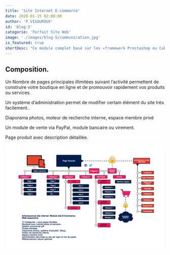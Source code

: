 ```yaml
---
title: 'Site Internet E-commerce'
date: 2020-01-15 02:00:00
author: 'P.VIGOUROUX'
id: 'blog-5'
categorie: 'Forfait Site Web'
image: './images/blog-5/communication.jpg'
is_featured: true
shortDesc: "Ce module complet basé sur les «framework Prestashop ou CakePhp» vous permettra de créer votre boutique en ligne. Module très performant sur la gestion des commandes et le suivi des clients, l’administration du site permet de gérer très facilement l'évolution de votre activité. "
---
```


<div class="rn-blog-meta-area section-pb-xl">
    <div class="row">
        <div class="col-1 offset-1">
            <h2>Composition.</h2>
        </div>
        <div class="col-2 offset-1">
            <div class="rn-blog-content">
                <p>Un Nombre de pages principales illimitées suivant l’activité permettent de construire votre boutique en ligne et de promouvoir rapidement vos produits ou services.</p>
<p>Un système d’administration permet de modifier certain élément du site très facilement..</p>
                <p>Diaporama photos, moteur de recherche interne, espace membre privé</p>
                <p>Un module de vente via PayPal, module bancaire ou virement.</p>
                <p>Page produit avec description détaillée.</p>
            </div>
        </div>
    </div>
</div>

<div class="full-width-box">
    <div class="row">
        <div class="col-6">
    <img src="./images/blog-5/module-site-ecommerce.jpg" alt="création de site E commerce en charente"/>
</div>
</div>
</div>

